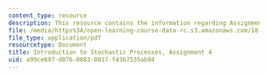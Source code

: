 ```yaml
---
content_type: resource
description: This resource contains the information regarding Assignment 4.
file: /media/https%3A/open-learning-course-data-rc.s3.amazonaws.com/18-445-introduction-to-stochastic-processes-spring-2015/a99ce697d07608830017f4367535ab94_MIT18_445S15_homework4.pdf
file_type: application/pdf
resourcetype: Document
title: Introduction to Stochastic Processes, Assignment 4
uid: a99ce697-d076-0883-0017-f4367535ab94
---
```

